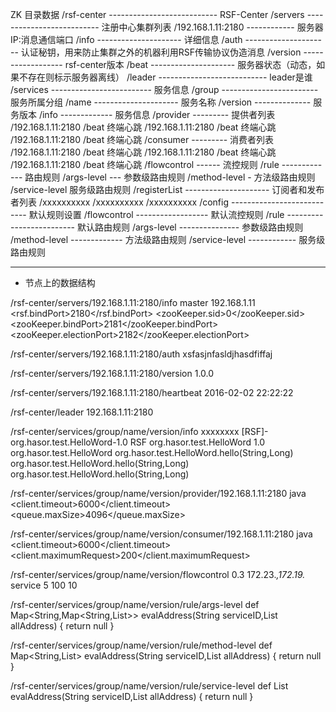 ZK 目录数据
	/rsf-center --------------------------- RSF-Center
		/servers -------------------------- 注册中心集群列表
			/192.168.1.11:2180 ------------ 服务器IP:消息通信端口
				/info --------------------- 详细信息
				/auth --------------------- 认证秘钥，用来防止集群之外的机器利用RSF传输协议伪造消息
				/version ------------------ rsf-center版本
				/beat --------------------- 服务器状态（动态，如果不存在则标示服务器离线）
		/leader --------------------------- leader是谁
		/services ------------------------- 服务信息
			/group ------------------------ 服务所属分组
				/name --------------------- 服务名称
					/version -------------- 服务版本
						/info ------------- 服务信息
						/provider --------- 提供者列表
							/192.168.1.11:2180
								/beat		终端心跳
							/192.168.1.11:2180
								/beat		终端心跳
							/192.168.1.11:2180
								/beat		终端心跳
						/consumer --------- 消费者列表
							/192.168.1.11:2180
								/beat		终端心跳
							/192.168.1.11:2180
								/beat		终端心跳
							/192.168.1.11:2180
								/beat		终端心跳
						/flowcontrol ------ 流控规则
						/rule ------------- 路由规则
							/args-level --- 参数级路由规则
							/method-level - 方法级路由规则
							/service-level  服务级路由规则
		/registerList --------------------- 订阅者和发布者列表
			/xxxxxxxxxx
			/xxxxxxxxxx
			/xxxxxxxxxx
		/config --------------------------- 默认规则设置
			/flowcontrol ------------------ 默认流控规则
			/rule ------------------------- 默认路由规则
				/args-level --------------- 参数级路由规则
				/method-level ------------- 方法级路由规则
				/service-level ------------ 服务级路由规则
								
------------------------------------------------------------------------------
- 节点上的数据结构

/rsf-center/servers/192.168.1.11:2180/info
	<info>
		<workMode>master</workMode>								<!-- 工作模式：Master、Slave、Alone -->
		<inetAddress>192.168.1.11</inetAddress>					<!-- 注册中心地址，RSF客户端连接到这个地址 -->
		<rsf.bindPort>2180</rsf.bindPort>						<!-- 注册中心端口，RSF客户端连接到这个端口 -->
		<zooKeeper.sid>0</zooKeeper.sid>						<!-- 集群中sid -->
		<zooKeeper.bindPort>2181</zooKeeper.bindPort>			<!-- 集群中用于zk信息传输的端口 -->
		<zooKeeper.electionPort>2182</zooKeeper.electionPort>	<!-- 集群中用于zk选举的端口 -->
	</info>

/rsf-center/servers/192.168.1.11:2180/auth
	xsfasjnfasldjhasdfiffaj

/rsf-center/servers/192.168.1.11:2180/version
	1.0.0

/rsf-center/servers/192.168.1.11:2180/heartbeat
	2016-02-02 22:22:22

/rsf-center/leader
	192.168.1.11:2180

/rsf-center/services/group/name/version/info
	<info>
		<hashCode>xxxxxxxx</hashCode>										<!-- 服务签名 -->
		<bindID>[RSF]-org.hasor.test.HelloWord-1.0</bindID>					<!-- BindID -->
		<group>RSF</group>													<!-- Group -->
		<name>org.hasor.test.HelloWord</name>								<!-- Name -->
		<version>1.0</version>												<!-- Version -->
		<bindType>org.hasor.test.HelloWord</bindTypen>						<!-- Type -->
		<serviceList>														<!-- 接口信息 -->
			<method>org.hasor.test.HelloWord.hello(String,Long)</method>
			<method>org.hasor.test.HelloWord.hello(String,Long)</method>
			<method>org.hasor.test.HelloWord.hello(String,Long)</method>
		</serviceList>
	</info>

/rsf-center/services/group/name/version/provider/192.168.1.11:2180
	<info>
		<serializeType>java</serializeType>					<!-- 传输序列化协议 -->
		<client.timeout>6000</client.timeout>				<!-- rsf调用超时时间-->
		<queue.maxSize>4096</queue.maxSize>					<!-- 最大服务处理队列长度 -->
	</info>

/rsf-center/services/group/name/version/consumer/192.168.1.11:2180
	<info>
		<serializeType>java</serializeType>					<!-- 传输序列化协议 -->
		<client.timeout>6000</client.timeout>				<!-- rsf调用超时时间-->
		<client.maximumRequest>200</client.maximumRequest>	<!-- 最大并发请求数 -->
	</info>

/rsf-center/services/group/name/version/flowcontrol
	<controlSet>
		<!-- 单元化规则 -->
		<flowControl enable="true" type="unit">
			<threshold>0.3</threshold>                  <!-- 本地机房占比低于这个数时启用跨机房 -->
			<exclusions>172.23.*,172.19.*</exclusions>  <!-- 当本机IP属于下面这个网段时则不生效 -->
		</flowControl>
		<!-- 服务地址选取规则 -->
		<flowControl enable="true" type="random">
		</flowControl>
		<!-- QoS流量控制规则 -->
		<flowControl enable="true" type="Speed">
			<action>service</action>    				<!-- 速率控制方式：每服务、每方法、每地址 -->
			<rate>5</rate>             					<!-- 稳态速率 -->
			<peak>100</peak>            				<!-- 峰值速率 -->
			<timeWindow>10</timeWindow> 				<!-- 时间窗口 -->
		</flowControl>
	</controlSet>

/rsf-center/services/group/name/version/rule/args-level
	def Map<String,Map<String,List<String>>> evalAddress(String serviceID,List<String> allAddress)  {
	    return null
	}

/rsf-center/services/group/name/version/rule/method-level
	def Map<String,List<String>> evalAddress(String serviceID,List<String> allAddress)  {
	    return null
	}

/rsf-center/services/group/name/version/rule/service-level
	def List<String> evalAddress(String serviceID,List<String> allAddress)  {
	    return null
	}
